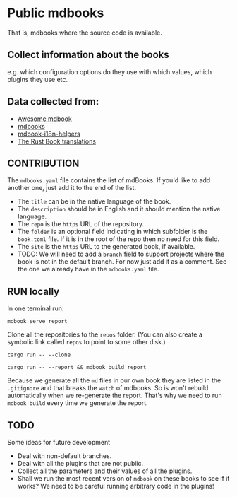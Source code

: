 # Public mdbooks

That is, mdbooks where the source code is available.

## Collect information about the books

e.g. which configuration options do they use with which values, which plugins they use etc.


## Data collected from:

* [Awesome mdbook](https://github.com/softprops/awesome-mdbook)
* [mdbooks](https://github.com/search?o=desc&q=mdbook&s=stars&type=Repositories)
* [mdbook-i18n-helpers](https://github.com/google/mdbook-i18n-helpers)
* [The Rust Book translations](https://doc.rust-lang.org/stable/book/appendix-06-translation.html)


## CONTRIBUTION

The `mdbooks.yaml` file contains the list of mdBooks. If you'd like to add another one, just add it to the end of the list.

* The `title` can be in the native language of the book.
* The `description` should be in English and it should mention the native language.
* The `repo` is the `https` URL of the repository.
* The `folder` is an optional field indicating in which subfolder is the `book.toml` file. If it is in the root of the repo then no need for this field.
* The `site` is the `https` URL to the generated book, if available.
* TODO: We will need to add a `branch` field to support projects where the book is not in the default branch. For now just add it as a comment. See the one we already have in the `mdbooks.yaml` file.

## RUN locally

In one terminal run:

```
mdbook serve report
```


Clone all the repositories to the `repos` folder. (You can also create a symbolic link called `repos` to point to some other disk.)

```
cargo run -- --clone
```

```
cargo run -- --report && mdbook build report
```

Because we generate all the `md` files in our own book they are listed in the `.gitignore` and that breaks the `watch` of mdbooks.
So is won't rebuild automatically when we re-generate the report. That's why we need to run `mdbook build` every time we generate
the report.

## TODO

Some ideas for future development

* Deal with non-default branches.
* Deal with all the plugins that are not public.
* Collect all the parameters and their values of all the plugins.
* Shall we run the most recent version of `mdbook` on these books to see if it works? We need to be careful running arbitrary code in the plugins!
